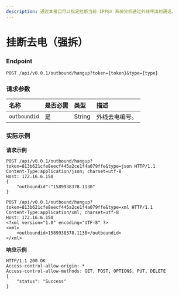 ```yaml
---
description: 通过本接口可以指定挂断当前 IPPBX 系统分机通过外线呼出的通话。
---
```


# 挂断去电（强拆）



### Endpoint

```text
POST /api/v0.0.1/outbound/hangup?token={token}&type={type}
```

### 请求参数

| 名称 | 是否必需 | 类型 | 描述 |
| :--- | :--- | :--- | :--- |
| `outboundid` | 是 | String | 外线去电编号。 |

### 实际示例

**请求示例**

```text
POST /api/v0.0.1/outbound/hangup?token=813b621cfe8eecf445a2ce1f4a079ffe&type=json HTTP/1.1
Content-Type:application/json; charset=utf-8
Host: 172.16.6.150
{
    "outboundid":"1589938378.1130"
}
```

```text
POST /api/v0.0.1/outbound/hangup?token=813b621cfe8eecf445a2ce1f4a079ffe&type=xml HTTP/1.1
Content-Type:application/xml; charset=utf-8
Host: 172.16.6.150
<?xml version="1.0" encoding="UTF-8" ?>
<xml>
	<outboundid>1589938378.1130</outboundid>
</xml>
```

**响应示例**

```text
HTTP/1.1 200 OK
Access-control-allow-origin: *
Access-control-allow-methods: GET, POST, OPTIONS, PUT, DELETE
{
    "status": "Success"
}
```

